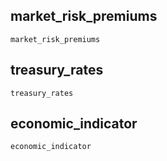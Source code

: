 ## market\_risk\_premiums
```@docs
market_risk_premiums
```

## treasury\_rates
```@docs
treasury_rates
```

## economic\_indicator
```@docs
economic_indicator
```
